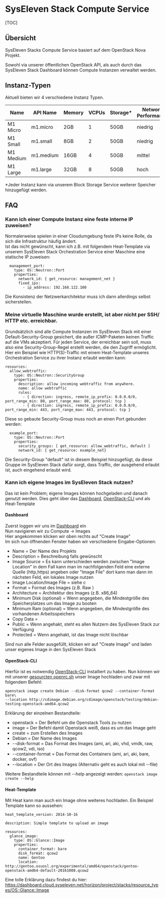 # SysEleven Stack Compute Service

[TOC]

## Übersicht

SysEleven Stacks Compute Service basiert auf dem OpenStack Nova Projekt.

Sowohl via unserer öffentlichen OpenStack API, als auch durch das SysEleven Stack Dashboard können Compute Instanzen verwaltet werden.

## Instanz-Typen

Aktuell bieten wir 4 verschiedene Instanz Typen.

Name      | API Name  | Memory | VCPUs | Storage* | Network Performance
----------|-----------|--------|-------|----------|--------------------
M1 Micro  | m1.micro  | 2GB    | 1     | 50GB     | niedrig
M1 Small  | m1.small  | 8GB    | 2     | 50GB     | niedrig
M1 Medium | m1.medium | 16GB   | 4     | 50GB     | mittel
M1 Large  | m1.large  | 32GB   | 8     | 50GB     | hoch

*Jeder Instanz kann via unserem Block Storage Service weiterer Speicher hinzugefügt werden.

## FAQ

### Kann ich einer Compute Instanz eine feste interne IP zuweisen?

Normalerweise spielen in einer Cloudumgebung feste IPs keine Rolle, da sich die Infrastruktur häufig ändert. <br>
Ist das nicht gewünscht, kann ich z.B. mit folgendem Heat-Template via unserem SysEleven Stack Orchestration Service einer Maschine eine statische IP zuweisen:

``` 
  management_port:
    type: OS::Neutron::Port
    properties:
      network_id: { get_resource: management_net }
      fixed_ips:
        - ip_address: 192.168.122.100
```

Die Konsistenz der Netzwerkarchitektur muss ich dann allerdings selbst sicherstellen.

### Meine virtuelle Maschine wurde erstellt, ist aber nicht per SSH/ HTTP etc. erreichbar.

Grundsätzlich sind alle Compute Instanzen im SysEleven Stack mit einer Default-Security-Group gesichert, die außer ICMP-Paketen keinen Traffic auf die VMs akzeptiert. Für jeden Service, der erreichbar sein soll, muss also eine Security-Group-Regel erstellt werden, die den Zugriff ermöglicht. Hier ein Beispiel wie HTTP(S)-Traffic mit einem Heat-Template unseres Orchestration Service zu ihrer Instanz erlaubt werden kann:

```
resources:
  allow_webtraffic:
    type: OS::Neutron::SecurityGroup
    properties:
      description: allow incoming webtraffic from anywhere.
      name: allow webtraffic
      rules: 
        - { direction: ingress, remote_ip_prefix: 0.0.0.0/0, port_range_min: 80, port_range_max: 80, protocol: tcp }
        - { direction: ingress, remote_ip_prefix: 0.0.0.0/0, port_range_min: 443, port_range_max: 443, protocol: tcp }
```

Diese so gebaute Security-Group muss noch an einen Port gebunden werden:

```
  example_port:
    type: OS::Neutron::Port
    properties:
      security_groups: [ get_resource: allow_webtraffic, default ]
      network_id: { get_resource: example_net}
```
Die Security-Group "default" ist in diesem Beispiel hinzugefügt, da diese Gruppe im SysEleven Stack dafür sorgt, dass Traffic, der ausgehend erlaubt ist, auch eingehend erlaubt wird.

### Kann ich eigene Images im SysEleven Stack nutzen?
Das ist kein Problem; eigene Images können hochgeladen und danach genutzt werden.
Dies geht über das [Dashboard](https://dashboard.cloud.syseleven.net/horizon/project/), [OpenStack-CLI](http://docs.openstack.org/user-guide/common/cli-install-openstack-command-line-clients.html) und als Heat-Template

#### Dashboard
Zuerst loggen wir uns im [Dashboard](https://dashboard.cloud.syseleven.net/horizon/project/) ein <br>
Nun navigieren wir zu Compute -> Images <br>
Hier angekommen klicken wir oben rechts auf "Create Image"<br>
Im sich nun öffnenden Fenster haben wir verschiedene Eingabe-Optionen: <br>

 *  Name = Der Name des Projekts
 *  Description = Beschreibung falls gewünscht
 *  Image Source = Es kann unterschieden werden zwischen "Image Location" in dem Fall kann man im nachfolgenden Feld eine externe Quelle (http,https) angeben oder "Image File" dort kann man dann im nächsten Feld, ein lokales Image nutzen
 *  Image Location/Image File = siehe c
 *  Format = Format des Images (z.B. Raw )
 *  Architecture = Architektur des Images (z.B. x86_64)
 *  Minimum Disk (optional) = Wenn angegeben, die Mindestgröße des Speicherplatzes um das Image zu booten
 *  Minimum Ram (optional) = Wenn angegeben, die Mindestgröße des vorhandenen Arbeitsspeichers 
 *  Copy Data =
 *  Public = Wenn angehakt, steht es allen Nutzern des SysEleven Stack zur Verfügung 
 *  Protected = Wenn angehakt, ist das Image nicht löschbar 

 
Sind nun alle Felder ausgefüllt, klicken wir auf "Create Image" und laden unser eigenes Image in den SysEleven Stack
 
#### OpenStack-CLI
Hierfür ist es notwendig [OpenStack-CLI](http://docs.openstack.org/user-guide/common/cli-install-openstack-command-line-clients.html) installiert zu haben.
Nun können wir mit unserer [gesourcten openrc.sh](https://doc.syselevenstack.com/tutorials/02-kickstart/#zugriff-auf-die-syseleven-stack-api) unser Image hochladen und zwar mit folgendem Befehl:
```
openstack image create Debian --disk-format qcow2 --container-format bare\  
--location http://cdimage.debian.org/cdimage/openstack/testing/debian-testing-openstack-amd64.qcow2   
```
Erklärung der einzelnen Bestandteile:

 * openstack = Der Befehl um die Openstack Tools zu nutzen
 * image = Der Befehl damit Openstack weiß, dass es um das Image geht
 * create = zum Erstellen des Images
 * Debian = Der Name des Images
 * --disk-format = Das Format des Images (ami, ari, aki, vhd, vmdk, raw, qcow2, vdi, iso)
 * --container-format = Das Format des Containers (ami, ari, aki, bare, docker, ovf)
 * --location = Der Ort des Images (Alternativ geht es auch lokal mit --file)
 
Weitere Bestandteile können mit --help angezeigt werden:
`
openstack image create --help
`
#### Heat-Template
Mit Heat kann man auch ein Image ohne weiteres hochladen. 
Ein Beispiel Template kann so aussehen:
```
heat_template_version: 2014-10-16

description: Simple template to upload an image

resources:
  glance_image:
    type: OS::Glance::Image
    properties:
      container_format: bare
      disk_format: qcow2
      name: Gentoo
      location: http://gentoo.osuosl.org/experimental/amd64/openstack/gentoo-openstack-amd64-default-20161008.qcow2
```
Eine tolle Erklärung dazu findest du hier:
https://dashboard.cloud.syseleven.net/horizon/project/stacks/resource_types/OS::Glance::Image
